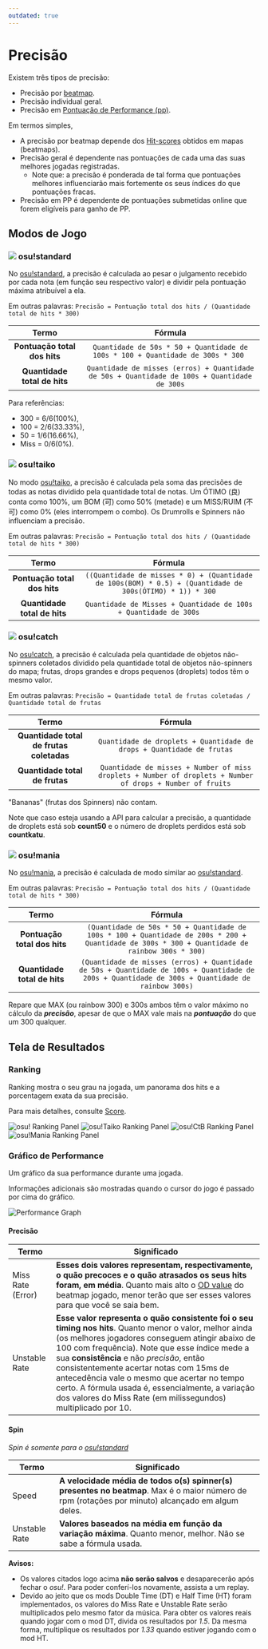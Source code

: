 ```yaml
---
outdated: true
---
```

<!-- wiki -->
[osu! wikilink]: /wiki/Game_Modes/osu!/ "osu!"
[osu!taiko wikilink]: /wiki/Game_Modes/osu!taiko/ "osu!taiko"
[osu!catch wikilink]: /wiki/Game_Modes/osu!catch/ "osu!catch"
[osu!mania wikilink]: /wiki/Game_Modes/osu!mania/ "osu!mania"

[beatmap wikilink]: /wiki/Beatmaps "Beatmaps"
[pp wikilink]: /wiki/Performance_Points "Pontos de Performance"
[Score wikilink]: /wiki/Score "Pontuação"

[OD wikilink]: /wiki/Beatmap_Editor/Song_Setup "mais informações podem ser encontradas em Configuração de Música sob Dificuldade Geral"

# Precisão

Existem três tipos de precisão:

- Precisão por [beatmap][beatmap wikilink].
- Precisão individual geral.
- Precisão em [Pontuação de Performance (pp)][pp wikilink].

Em termos simples,

- A precisão por beatmap depende dos [Hit-scores][Score wikilink] obtidos em mapas (beatmaps).
- Precisão geral é dependente nas pontuações de cada uma das suas melhores jogadas registradas.
  - Note que: a precisão é ponderada de tal forma que pontuações melhores influenciarão mais fortemente os seus índices do que pontuações fracas.
- Precisão em PP é dependente de pontuações submetidas online que forem eligíveis para ganho de PP.

## Modos de Jogo

### ![](/wiki/shared/mode/osu.png) osu!standard

No [osu!standard][osu! wikilink], a precisão é calculada ao pesar o julgamento recebido por cada nota (em função seu respectivo valor) e dividir pela pontuação máxima atribuível a ela.

Em outras palavras: `Precisão = Pontuação total dos hits / (Quantidade total de hits * 300)`

| Termo                     | Fórmula                                                               |
|:------------------------:|:---------------------------------------------------------------------:|
| **Pontuação total dos hits** | `Quantidade de 50s * 50 + Quantidade de 100s * 100 + Quantidade de 300s * 300 `  |
| **Quantidade total de hits** | `Quantidade de misses (erros) + Quantidade de 50s + Quantidade de 100s + Quantidade de 300s` |

Para referências:
-  300 = 6/6(100%),
-  100 = 2/6(33.33%),
-   50 = 1/6(16.66%),
- Miss = 0/6(0%).

### ![](/wiki/shared/mode/taiko.png) osu!taiko

No modo [osu!taiko][osu!taiko wikilink], a precisão é calculada pela soma das precisões de todas as notas dividido pela quantidade total de notas.
Um ÓTIMO (良) conta como 100%, um BOM (可) como 50% (metade) e um MISS/RUIM (不可) como 0% (eles interrompem o combo).
Os Drumrolls e Spinners não influenciam a precisão.

Em outras palavras: `Precisão = Pontuação total dos hits / (Quantidade total de hits * 300)`

| Termo                     | Fórmula                                                                                     |
|:------------------------:|:-------------------------------------------------------------------------------------------:|
| **Pontuação total dos hits** | `((Quantidade de misses * 0) + (Quantidade de 100s(BOM) * 0.5) + (Quantidade de 300s(ÓTIMO) * 1)) * 300` |
| **Quantidade total de hits** | `Quantidade de Misses + Quantidade de 100s + Quantidade de 300s     `                                         |

### ![](/wiki/shared/mode/catch.png) osu!catch

No [osu!catch][osu!catch wikilink], a precisão é calculada pela quantidade de objetos não-spinners coletados dividido pela quantidade total de objetos não-spinners do mapa; frutas, drops grandes e drops pequenos (droplets) todos têm o mesmo valor.

Em outras palavras: `Precisão = Quantidade total de frutas coletadas / Quantidade total de frutas`

| Termo                               | Fórmula                                                                                              |
|:----------------------------------:|:----------------------------------------------------------------------------------------------------:|
| **Quantidade total de frutas coletadas** | `Quantidade de droplets + Quantidade de drops + Quantidade de frutas`                                              |
| **Quantidade total de frutas**        | `Quantidade de misses + Number of miss droplets + Number of droplets + Number of drops + Number of fruits` |

"Bananas" (frutas dos Spinners) não contam.

Note que caso esteja usando a API para calcular a precisão, a quantidade de droplets está sob **count50** e o número de droplets perdidos está sob **countkatu**.

### ![](/wiki/shared/mode/mania.png) osu!mania

No [osu!mania][osu!mania wikilink], a precisão é calculada de modo similar ao [osu!standard][osu! wikilink].

Em outras palavras: `Precisão = Pontuação total dos hits / (Quantidade total de hits * 300)`

| Termo                     | Fórmula                                                                                                                       |
|:------------------------:|:-----------------------------------------------------------------------------------------------------------------------------:|
| **Pontuação total dos hits** | `(Quantidade de 50s * 50 + Quantidade de 100s * 100 + Quantidade de 200s * 200 + Quantidade de 300s * 300 + Quantidade de rainbow 300s * 300)`    |
| **Quantidade total de hits** | `(Quantidade de misses (erros) + Quantidade de 50s + Quantidade de 100s + Quantidade de 200s + Quantidade de 300s + Quantidade de rainbow 300s)`              |


Repare que MAX (ou rainbow 300) e 300s ambos têm o valor máximo no cálculo da ***precisão***, apesar de que o MAX vale mais na ***pontuação*** do que um 300 qualquer.

## Tela de Resultados

### Ranking

Ranking mostra o seu grau na jogada, um panorama dos hits e a porcentagem exata da sua precisão.

Para mais detalhes, consulte [Score][Score wikilink].

![osu! Ranking Panel](img/standard.jpg "osu! Ranking Panel")
![osu!Taiko Ranking Panel](img/taiko.jpg "osu!Taiko Ranking Panel")
![osu!CtB Ranking Panel](img/catch.jpg "osu!CtB Ranking Panel")
![osu!Mania Ranking Panel](img/mania.jpg "osu!Mania Ranking Panel")

### Gráfico de Performance

Um gráfico da sua performance durante uma jogada.

Informações adicionais são mostradas quando o cursor do jogo é passado por cima do gráfico.

![Performance Graph](img/tr.jpg "Performance Graph")

#### Precisão

Termo | Significado
---- | -------
Miss Rate (Error) | **Esses dois valores representam, respectivamente, o quão precoces e o quão atrasados os seus hits foram, em média**. Quanto mais alto o [OD value][OD wikilink] do beatmap jogado, menor terão que ser esses valores para que você se saia bem.
Unstable Rate | **Esse valor representa o quão consistente foi o seu timing nos hits**. Quanto menor o valor, melhor ainda (os melhores jogadores conseguem atingir abaixo de 100 com frequência). Note que esse índice mede a sua **consistência** e não _precisão_, então consistentemente acertar notas com 15ms de antecedência vale o mesmo que acertar no tempo certo. A fórmula usada é, essencialmente, a variação dos valores do Miss Rate (em milissegundos) multiplicado por 10.

#### Spin

_Spin é somente para o [osu!standard][osu! wikilink]_

Termo | Significado
---- | -------
Speed | **A velocidade média de todos o(s) spinner(s) presentes no beatmap**. Max é o maior número de rpm (rotações por minuto) alcançado em algum deles.
Unstable Rate | **Valores baseados na média em função da variação máxima**. Quanto menor, melhor. Não se sabe a fórmula usada.

**Avisos:**

- Os valores citados logo acima **não serão salvos** e desaparecerão após fechar o _osu!_. Para poder conferí-los novamente, assista a um replay.
- Devido ao jeito que os mods Double Time (DT) e Half Time (HT) foram implementados, os valores do Miss Rate e Unstable Rate serão multiplicados pelo mesmo fator da música.
Para obter os valores reais quando jogar com o mod DT, divida os resultados por _1.5_.
Da mesma forma, multiplique os resultados por _1.33_ quando estiver jogando com o mod HT.
